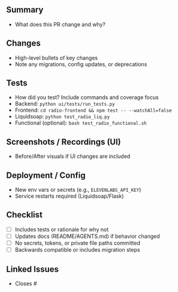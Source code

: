 ## Summary
- What does this PR change and why?

## Changes
- High-level bullets of key changes
- Note any migrations, config updates, or deprecations

## Tests
- How did you test? Include commands and coverage focus
- Backend: `python ui/tests/run_tests.py`
- Frontend: `cd radio-frontend && npm test -- --watchAll=false`
- Liquidsoap: `python test_radio_liq.py`
- Functional (optional): `bash test_radio_functional.sh`

## Screenshots / Recordings (UI)
- Before/After visuals if UI changes are included

## Deployment / Config
- New env vars or secrets (e.g., `ELEVENLABS_API_KEY`)
- Service restarts required (Liquidsoap/Flask)

## Checklist
- [ ] Includes tests or rationale for why not
- [ ] Updates docs (README/AGENTS.md) if behavior changed
- [ ] No secrets, tokens, or private file paths committed
- [ ] Backwards compatible or includes migration steps

## Linked Issues
- Closes #<id>

